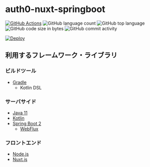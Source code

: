 # auth0-nuxt-springboot

[![GitHub Actions](https://github.com/seijikohara/auth0-nuxt-springboot/workflows/CI/badge.svg)](https://github.com/seijikohara/auth0-nuxt-springboot/actions)
![GitHub language count](https://img.shields.io/github/languages/count/seijikohara/auth0-nuxt-springboot)
![GitHub top language](https://img.shields.io/github/languages/top/seijikohara/auth0-nuxt-springboot)
![GitHub code size in bytes](https://img.shields.io/github/languages/code-size/seijikohara/auth0-nuxt-springboot)
![GitHub commit activity](https://img.shields.io/github/commit-activity/y/seijikohara/auth0-nuxt-springboot)

[![Deploy](https://www.herokucdn.com/deploy/button.svg)](https://heroku.com/deploy?template=https://github.com/seijikohara/auth0-nuxt-springboot/tree/main)

## 利用するフレームワーク・ライブラリ

### ビルドツール

- [Gradle](https://docs.gradle.org/current/userguide/userguide.html)
  - Kotlin DSL

### サーバサイド

- [Java 11](https://openjdk.java.net/projects/jdk/11/)
- [Kotlin](https://kotlinlang.org/)
- [Spring Boot 2](https://spring.io/projects/spring-boot)
  - [WebFlux](https://docs.spring.io/spring-framework/docs/current/reference/html/web-reactive.html#webflux)

### フロントエンド

- [Node.js](https://nodejs.org/)
- [Nuxt.js](https://ja.nuxtjs.org/)
